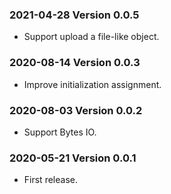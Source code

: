 ### 2021-04-28 Version 0.0.5
* Support upload a file-like object.

### 2020-08-14 Version 0.0.3

* Improve initialization assignment.

### 2020-08-03 Version 0.0.2

* Support Bytes IO.

### 2020-05-21 Version 0.0.1
* First release.